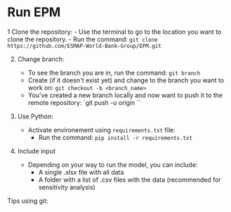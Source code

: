 
# Run EPM

1 Clone the repository:
    - Use the terminal to go to the location you want to clone the repository.
    - Run the command: `git clone https://github.com/ESMAP-World-Bank-Group/EPM.git`

2. Change branch:
    - To see the branch you are in, run the command: `git branch` 
    - Create (if it doesn't exist yet) and change to the branch you want to work on: `git checkout -b <branch_name>`
    - You’ve created a new branch locally and now want to push it to the remote repository: `git push -u origin <branch-name>``



2. Use Python:
    - Activate environement using `requirements.txt` file:
        - Run the command: `pip install -r requirements.txt`
    
3. Include input
    - Depending on your way to run the model, you can include:
        - A single .xlsx file with all data
        - A folder with a list of .csv files with the data (recommended for sensitivity analysis)


Tips using git:
